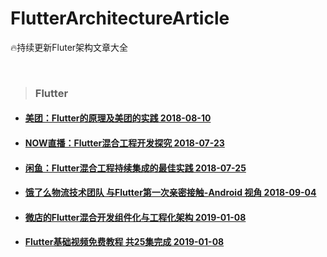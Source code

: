 # FlutterArchitectureArticle
🔥持续更新Fluter架构文章大全


<br />

>  ### Flutter

- #### [美团：Flutter的原理及美团的实践 2018-08-10](https://mp.weixin.qq.com/s/cJjKZCqc8UuzvEtxK1BJCw)

- #### [NOW直播：Flutter混合工程开发探究 2018-07-23](https://juejin.im/post/5b55819ef265da0f8d36615e)

- #### [闲鱼：Flutter混合工程持续集成的最佳实践 2018-07-25](https://yq.aliyun.com/articles/618599)

- #### [饿了么物流技术团队 与Flutter第一次亲密接触-Android 视角 2018-09-04](https://juejin.im/post/5b8d46c3e51d4538e710bc78)

- #### [微店的Flutter混合开发组件化与工程化架构 2019-01-08](https://juejin.im/post/5c346ad8e51d4551ea7f0fdf)

- #### [Flutter基础视频免费教程 共25集完成 2019-01-08](https://juejin.im/post/5c346ad8e51d4551ea7f0fdf)

<br /><br />
